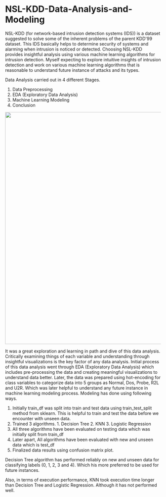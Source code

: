 # NSL-KDD-Data-Analysis-and-Modeling
NSL-KDD (for network-based intrusion detection systems (IDS)) is a dataset suggested to solve some of the inherent problems of the parent KDD'99 dataset. This IDS basically helps to determine security of systems and alarming when intrusion is noticed or detected. Choosing NSL-KDD provides insightful analysis using various machine learning algorithms for intrusion detection. Myself expecting to explore intuitive insights of intrusion detection and work on various machine learning algorithms that is reasonable to understand future instance of attacks and its types.


Data Analysis carried out in 4 different Stages.
1. Data Preprocessing
2. EDA (Exploratory Data Analysis)
3. Machine Learning Modeling
4. Conclusion

<img align = "center" width = "750" src = "https://www.threatstack.com/wp-content/uploads/2017/11/intrusion-detection-platform-diagram-caption-1-971x1024.png">

It was a great exploration and learning in path and dive of this data analysis. Critically examining things of each variable and understanding through insightful visualizations is the key factor of any data analysis. Initial process of this data analysis went through EDA (Exploratory Data Analysis) which includes pre-processing the data and creating meaningful visualizations to understand data better. Later, the data was prepared using hot-encoding for class variables to categorize data into 5 groups as Normal, Dos, Probe, R2L and U2R. Which was later helpful to understand any future instance in machine learning modeling process. Modeling has done using following ways.

1. Initially train_df was split into train and test data using train_test_split method from sklearn. This is helpful to train and test the data before we encounter with unseen data.
2. Trained 3 algorithms. 1. Decision Tree 2. KNN 3. Logistic Regression
3. All three algorithms have been evaluated on testing data which was initially split from train_df
4. Later apart, All algorithms have been evaluated with new and unseen data which is test_df
5. Finalized data results using confusion matrix plot.

Decision Tree algorithm has performed reliably on new and unseen data for classifying labels (0, 1, 2, 3 and 4). Which his more preferred to be used for future instances.

Also, in terms of execution performance, KNN took execution time longer than Decision Tree and Logistic Regression. Although it has not performed well.
